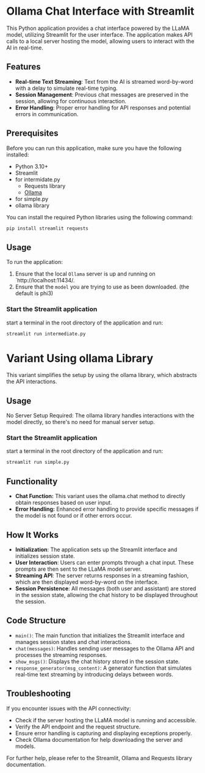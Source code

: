 
# Ollama Chat Interface with Streamlit

This Python application provides a chat interface powered by the LLaMA model, utilizing Streamlit for the user interface. The application makes API calls to a local server hosting the model, allowing users to interact with the AI in real-time.

## Features

- **Real-time Text Streaming**: Text from the AI is streamed word-by-word with a delay to simulate real-time typing.
- **Session Management**: Previous chat messages are preserved in the session, allowing for continuous interaction.
- **Error Handling**: Proper error handling for API responses and potential errors in communication.

## Prerequisites

Before you can run this application, make sure you have the following installed:
- Python 3.10+
- Streamlit
- for intermidate.py
    - Requests library
    - [Ollama](https://ollama.com/download) 
- for simple.py
- ollama library

You can install the required Python libraries using the following command:

```bash
pip install streamlit requests
```

## Usage

To run the application:

1. Ensure that the local `Ollama` server is up and running on `http://localhost:11434/.
2. Ensure that the `model` you are trying to use as been downloaded. (the default is phi3)
### Start the Streamlit application 

start a terminal in the root directory of the application and run: 

```bash
streamlit run intermediate.py
```
# Variant Using ollama Library
This variant simplifies the setup by using the ollama library, which abstracts the API interactions.

## Usage
No Server Setup Required: The ollama library handles interactions with the model directly, so there's no need for manual server setup.

### Start the Streamlit application 

start a terminal in the root directory of the application and run: 

```bash
streamlit run simple.py
```


## Functionality
- **Chat Function:** This variant uses the ollama.chat method to directly obtain responses based on user input.
- **Error Handling:** Enhanced error handling to provide specific messages if the model is not found or if other errors occur.

## How It Works

- **Initialization**: The application sets up the Streamlit interface and initializes session state.
- **User Interaction**: Users can enter prompts through a chat input. These prompts are then sent to the LLaMA model server.
- **Streaming API**: The server returns responses in a streaming fashion, which are then displayed word-by-word on the interface.
- **Session Persistence**: All messages (both user and assistant) are stored in the session state, allowing the chat history to be displayed throughout the session.

## Code Structure

- `main()`: The main function that initializes the Streamlit interface and manages session states and chat interactions.
- `chat(messages)`: Handles sending user messages to the Ollama API and processes the streaming responses.
- `show_msgs()`: Displays the chat history stored in the session state.
- `response_generator(msg_content)`: A generator function that simulates real-time text streaming by introducing delays between words.

## Troubleshooting

If you encounter issues with the API connectivity:
- Check if the server hosting the LLaMA model is running and accessible.
- Verify the API endpoint and the request structure.
- Ensure error handling is capturing and displaying exceptions properly.
- Check Ollama documentation for help downloading the server and models. 

For further help, please refer to the Streamlit, Ollama and Requests library documentation.
